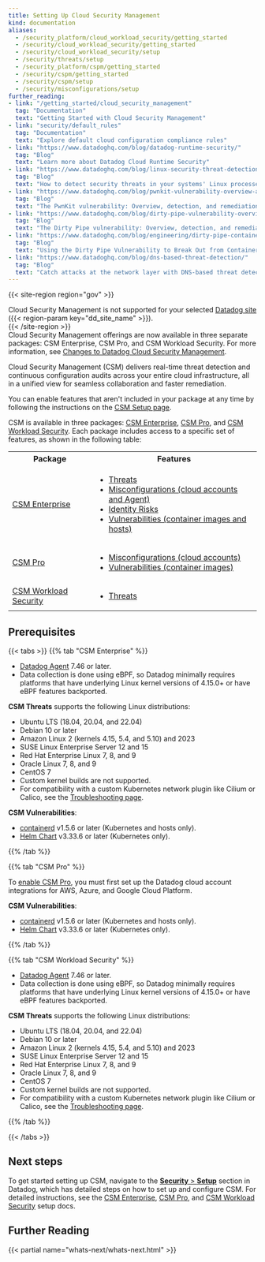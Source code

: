 ```yaml
---
title: Setting Up Cloud Security Management
kind: documentation
aliases:
  - /security_platform/cloud_workload_security/getting_started
  - /security/cloud_workload_security/getting_started
  - /security/cloud_workload_security/setup
  - /security/threats/setup
  - /security_platform/cspm/getting_started
  - /security/cspm/getting_started
  - /security/cspm/setup
  - /security/misconfigurations/setup
further_reading:
- link: "/getting_started/cloud_security_management"
  tag: "Documentation"
  text: "Getting Started with Cloud Security Management"
- link: "security/default_rules"
  tag: "Documentation"
  text: "Explore default cloud configuration compliance rules"
- link: "https://www.datadoghq.com/blog/datadog-runtime-security/"
  tag: "Blog"
  text: "Learn more about Datadog Cloud Runtime Security"
- link: "https://www.datadoghq.com/blog/linux-security-threat-detection-datadog/"
  tag: "Blog"
  text: "How to detect security threats in your systems' Linux processes"
- link: "https://www.datadoghq.com/blog/pwnkit-vulnerability-overview-and-remediation/"
  tag: "Blog"
  text: "The PwnKit vulnerability: Overview, detection, and remediation"
- link: "https://www.datadoghq.com/blog/dirty-pipe-vulnerability-overview-and-remediation/"
  tag: "Blog"
  text: "The Dirty Pipe vulnerability: Overview, detection, and remediation"
- link: "https://www.datadoghq.com/blog/engineering/dirty-pipe-container-escape-poc/"
  tag: "Blog"
  text: "Using the Dirty Pipe Vulnerability to Break Out from Containers"
- link: "https://www.datadoghq.com/blog/dns-based-threat-detection/"
  tag: "Blog"
  text: "Catch attacks at the network layer with DNS-based threat detection"
---
```


{{< site-region region="gov" >}}
<div class="alert alert-warning">Cloud Security Management is not supported for your selected <a href="/getting_started/site">Datadog site</a> ({{< region-param key="dd_site_name" >}}).</div>
{{< /site-region >}}

<div class="alert alert-info">Cloud Security Management offerings are now available in three separate packages: CSM Enterprise, CSM Pro, and CSM Workload Security. For more information, see <a href="https://www.datadoghq.com/blog/cloud-security-management-changes/">Changes to Datadog Cloud Security Management</a>.</div>

Cloud Security Management (CSM) delivers real-time threat detection and continuous configuration audits across your entire cloud infrastructure, all in a unified view for seamless collaboration and faster remediation.

You can enable features that aren't included in your package at any time by following the instructions on the [CSM Setup page][4].

CSM is available in three packages: [CSM Enterprise][1], [CSM Pro][2], and [CSM Workload Security][3]. Each package includes access to a specific set of features, as shown in the following table:

<table>
    <tr>
        <th>Package</th>
        <th>Features</th>
    </tr>
    <tr>
        <td><a href="/security/cloud_security_management/setup/csm_enterprise">CSM Enterprise</a></td>
        <td><ul><li style="font-size:16px"><a href="/security/threats">Threats</a></li><li style="font-size:16px"><a href="/security/misconfigurations">Misconfigurations (cloud accounts and Agent)</a></li><li style="font-size:16px"><a href="/security/identity_risks">Identity Risks</a></li><li style="font-size:16px"><a href="/security/vulnerabilities">Vulnerabilities (container images and hosts)</a></li></ul></td>
    </tr>
    <tr>
        <td><a href="/security/cloud_security_management/setup/csm_pro">CSM Pro</a></td>
        <td><ul><li style="font-size:16px"><a href="/security/misconfigurations">Misconfigurations (cloud accounts)</a></li><li style="font-size:16px"><a href="/security/vulnerabilities">Vulnerabilities (container images)</a></li></ul></td>
    </tr>
    <tr>
        <td><a href="/security/cloud_security_management/setup/csm_workload_security">CSM Workload Security</a></td>
        <td><ul><li style="font-size:16px"><a href="/security/threats">Threats</a></li></ul></td>
    </tr>
</table>

## Prerequisites

{{< tabs >}}
{{% tab "CSM Enterprise" %}}

* [Datadog Agent][14] 7.46 or later.
* Data collection is done using eBPF, so Datadog minimally requires platforms that have underlying Linux kernel versions of 4.15.0+ or have eBPF features backported. 

**CSM Threats** supports the following Linux distributions:
  * Ubuntu LTS (18.04, 20.04, and 22.04)
  * Debian 10 or later
  * Amazon Linux 2 (kernels 4.15, 5.4, and 5.10) and 2023
  * SUSE Linux Enterprise Server 12 and 15
  * Red Hat Enterprise Linux 7, 8, and 9
  * Oracle Linux 7, 8, and 9
  * CentOS 7
  * Custom kernel builds are not supported.
* For compatibility with a custom Kubernetes network plugin like Cilium or Calico, see the [Troubleshooting page][15].

**CSM Vulnerabilities**:

* [containerd][8] v1.5.6 or later (Kubernetes and hosts only).
* [Helm Chart][9] v3.33.6 or later (Kubernetes only).

[15]: /security/cloud_security_management/troubleshooting
[14]: /agent
[8]: https://kubernetes.io/docs/tasks/administer-cluster/migrating-from-dockershim/find-out-runtime-you-use/
[9]: /containers/kubernetes/installation/?tab=helm


{{% /tab %}}

{{% tab "CSM Pro" %}}

To [enable CSM Pro][1], you must first set up the Datadog cloud account integrations for AWS, Azure, and Google Cloud Platform.

**CSM Vulnerabilities**:

* [containerd][8] v1.5.6 or later (Kubernetes and hosts only).
* [Helm Chart][9] v3.33.6 or later (Kubernetes only).

[1]: /security/cloud_security_management/setup/csm_pro
[7]: /agent
[8]: https://kubernetes.io/docs/tasks/administer-cluster/migrating-from-dockershim/find-out-runtime-you-use/
[9]: /containers/kubernetes/installation/?tab=helm

{{% /tab %}}

{{% tab "CSM Workload Security" %}}

* [Datadog Agent][14] 7.46 or later.
* Data collection is done using eBPF, so Datadog minimally requires platforms that have underlying Linux kernel versions of 4.15.0+ or have eBPF features backported. 

**CSM Threats** supports the following Linux distributions:
  * Ubuntu LTS (18.04, 20.04, and 22.04)
  * Debian 10 or later
  * Amazon Linux 2 (kernels 4.15, 5.4, and 5.10) and 2023
  * SUSE Linux Enterprise Server 12 and 15
  * Red Hat Enterprise Linux 7, 8, and 9
  * Oracle Linux 7, 8, and 9
  * CentOS 7
  * Custom kernel builds are not supported.
* For compatibility with a custom Kubernetes network plugin like Cilium or Calico, see the [Troubleshooting page][15].

[15]: /security/cloud_security_management/troubleshooting
[14]: /agent

{{% /tab %}}

{{< /tabs >}}

## Next steps

To get started setting up CSM, navigate to the [**Security** > **Setup**][4] section in Datadog, which has detailed steps on how to set up and configure CSM. For detailed instructions, see the [CSM Enterprise][1], [CSM Pro][2], and [CSM Workload Security][3] setup docs.

## Further Reading

{{< partial name="whats-next/whats-next.html" >}}

[1]: /security/cloud_security_management/setup/csm_enterprise
[2]: /security/cloud_security_management/setup/csm_pro
[3]: /security/cloud_security_management/setup/csm_workload_security
[4]: https://app.datadoghq.com/security/configuration/csm/setup
[5]: /security/identity_risks/#setup

